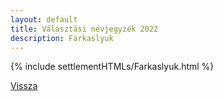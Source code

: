 ```yaml
---
layout: default
title: Választási névjegyzék 2022
description: Farkaslyuk
---
```


{% include settlementHTMLs/Farkaslyuk.html %}

[Vissza](./)